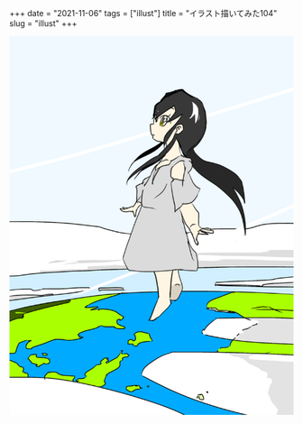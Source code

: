 +++
date = "2021-11-06"
tags = ["illust"]
title = "イラスト描いてみた104"
slug = "illust"
+++

![](/img/yui_104.png)

